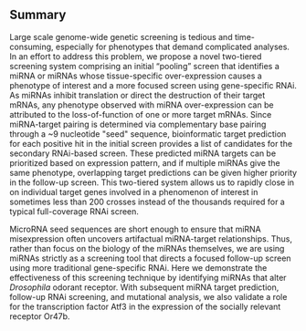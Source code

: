 ## Summary

Large scale genome-wide genetic screening is tedious and time-consuming, especially for phenotypes that demand complicated analyses. In an effort to address this problem, we propose a novel two-tiered screening system comprising an initial “pooling” screen that identifies a miRNA or miRNAs whose tissue-specific over-expression causes a phenotype of interest and a more focused screen using gene-specific RNAi. As miRNAs inhibit translation or direct the destruction of their target mRNAs, any phenotype observed with miRNA over-expression can be attributed to the loss-of-function of one or more target mRNAs. Since miRNA-target pairing is determined via complementary base pairing through a ~9 nucleotide "seed" sequence, bioinformatic target prediction for each positive hit in the initial screen provides a list of candidates for the secondary RNAi-based screen. These predicted miRNA targets can be prioritized based on expression pattern, and if multiple miRNAs give the same phenotype, overlapping target predictions can be given higher priority in the follow-up screen. This two-tiered system allows us to rapidly close in on individual target genes involved in a phenomenon of interest in sometimes less than 200 crosses instead of the thousands required for a typical full-coverage RNAi screen.

MicroRNA seed sequences are short enough to ensure that miRNA misexpression often uncovers artifactual miRNA-target relationships. Thus, rather than focus on the biology of the miRNAs themselves, we are using miRNAs strictly as a screening tool that directs a focused follow-up screen using more traditional gene-specific RNAi. Here we demonstrate the effectiveness of this screening technique by identifying miRNAs that alter *Drosophila* odorant receptor. With subsequent miRNA target prediction, follow-up RNAi screening, and mutational analysis, we also validate a role for the transcription factor Atf3 in the expression of the socially relevant receptor Or47b.